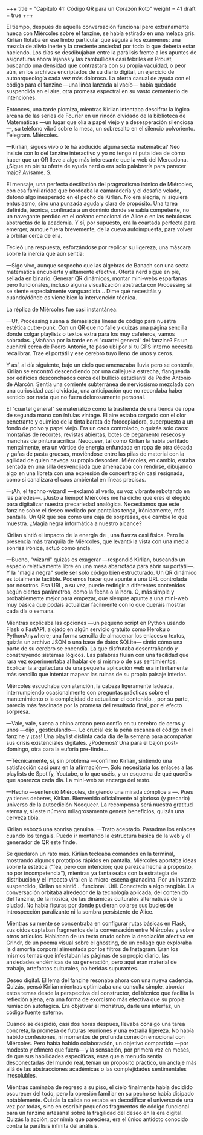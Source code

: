 +++
title = "Capítulo 41: Código QR para un Corazón Roto"
weight = 41
draft = true
+++

El tiempo, después de aquella conversación funcional pero extrañamente hueca con
Miércoles sobre el fanzine, se había estirado en una melaza gris. Kirlian
flotaba en ese limbo particular que seguía a los exámenes: una mezcla de alivio
inerte y la creciente ansiedad por todo lo que debería estar haciendo. Los días
se desdibujaban entre la parálisis frente a los apuntes de asignaturas ahora
lejanas y las zambullidas casi febriles en Proust, buscando una densidad que
contrastara con su propia vacuidad, o peor aún, en los archivos encriptados de
su diario digital, un ejercicio de autoarqueología cada vez más doloroso. La
oferta casual de ayuda con el código para el fanzine —una línea lanzada al
vacío— había quedado suspendida en el aire, otra promesa espectral en su vasto
cementerio de intenciones.

Entonces, una tarde plomiza, mientras Kirlian intentaba descifrar la lógica
arcana de las series de Fourier en un rincón olvidado de la biblioteca de
Matemáticas —un lugar que olía a papel viejo y a desesperación silenciosa—, su
teléfono vibró sobre la mesa, un sobresalto en el silencio polvoriento.
Telegram. Miércoles.

—Kirlian, sigues vivo o te ha abducido alguna secta matemática? Neo insiste con
lo del fanzine interactivo y yo no tengo ni puta idea de cómo hacer que un QR
lleve a algo más interesante que la web del Mercadona. ¿Sigue en pie tu oferta
de ayuda nerd o era solo palabrería para parecer majo? Avísame. S.

El mensaje, una perfecta destilación del pragmatismo irónico de Miércoles, con
esa familiaridad que bordeaba la camaradería y el desafío velado, detonó algo
inesperado en el pecho de Kirlian. No era alegría, ni siquiera entusiasmo, sino
una punzada aguda y clara de propósito. Una tarea definida, técnica, confinada a
un dominio donde se sabía competente, no un navegante perdido en el océano
emocional de Alice o en las nebulosas abstractas de la academia. Y sí, por
supuesto, era la coartada perfecta para emerger, aunque fuera brevemente, de la
cueva autoimpuesta, para volver a orbitar cerca de ella.

Tecleó una respuesta, esforzándose por replicar su ligereza, una máscara sobre
la inercia que aún sentía:

—Sigo vivo, aunque sospecho que las álgebras de Banach son una secta matemática
encubierta y altamente efectiva. Oferta nerd sigue en pie, sellada en binario.
Generar QR dinámicos, montar mini-webs espartanas pero funcionales, incluso
alguna visualización abstracta con Processing si  se siente especialmente
vanguardista... Dime qué necesitáis y cuándo/dónde os viene bien la intervención
técnica.

La réplica de Miércoles fue casi instantánea:

—Uf, Processing suena a demasiadas líneas de código para nuestra estética
cutre-punk. Con un QR que no falle y quizás una página sencilla donde colgar
playlists o textos extra para los muy cafeteros, vamos sobradas. ¿Mañana por la
tarde en el 'cuartel general' del fanzine? Es un cuchitril cerca de Pedro
Antonio, te paso ubi por si tu GPS interno necesita recalibrar. Trae el portátil
y ese cerebro tuyo lleno de unos y ceros.

Y así, al día siguiente, bajo un cielo que amenazaba lluvia pero se contenía,
Kirlian se encontró descendiendo por una callejuela estrecha, flanqueada por
edificios desconchados cerca del bullicio estudiantil de Pedro Antonio de
Alarcón. Sentía una corriente subterránea de nerviosismo mezclada con una
curiosidad casi olvidada, una anticipación que no recordaba haber sentido por
nada que no fuera dolorosamente personal.

El "cuartel general" se materializó como la trastienda de una tienda de ropa de
segunda mano con ínfulas vintage. El aire estaba cargado con el olor penetrante
y químico de la tinta barata de fotocopiadora, superpuesto a un fondo de polvo y
papel viejo. Era un caos controlado, o quizás solo caos: montañas de recortes,
revistas abiertas, botes de pegamento resecos y manchas de pintura acrílica.
Neoqueer, tal como Kirlian la había perfilado mentalmente, era un
vórtice de energía enfundada en ropa de otra década y gafas de pasta gruesas,
moviéndose entre las pilas de material con la agilidad de quien navega su propio
desorden. Miércoles, en cambio, estaba sentada en una silla desvencijada que
amenazaba con rendirse, dibujando algo en una libreta con una expresión de
concentración casi resignada, como si canalizara el caos ambiental en líneas
precisas.

—¡Ah, el techno-wizard! —exclamó  al verlo, su voz vibrante rebotando en
las paredes—. ¡Justo a tiempo! Miércoles me ha dicho que eres el elegido para
digitalizar nuestra precariedad analógica. Necesitamos que este fanzine sobre el
deseo mediado por pantallas tenga, irónicamente, más pantalla. Un QR que sea
como una caja de sorpresas, que cambie lo que muestra. ¿Magia negra informática
a nuestro alcance?

Kirlian sintió el impacto de la energía de , una fuerza casi física. Pero
la presencia más tranquila de Miércoles, que levantó la vista con una media
sonrisa irónica, actuó como ancla.

—Bueno, "wizard" quizás es exagerar —respondió Kirlian, buscando un espacio
relativamente libre en una mesa abarrotada para abrir su portátil—. Y la "magia
negra" suele ser solo código bien estructurado. Un QR dinámico es totalmente
factible. Podemos hacer que apunte a una URL controlada por nosotros. Esa URL, a
su vez, puede redirigir a diferentes contenidos según ciertos parámetros, como
la fecha o la hora. O, más simple y probablemente mejor para empezar, que
siempre apunte a una mini-web muy básica que podáis actualizar fácilmente con lo
que queráis mostrar cada día o semana.

Mientras explicaba las opciones —un pequeño script en Python usando Flask o
FastAPI, alojado en algún servicio gratuito como Heroku o PythonAnywhere; una
forma sencilla de almacenar los enlaces o textos, quizás un archivo JSON o una
base de datos SQLite— sintió cómo una parte de su cerebro se encendía. La que
disfrutaba desentrañando y construyendo sistemas lógicos. Las palabras fluían
con una facilidad que rara vez experimentaba al hablar de sí mismo o de sus
sentimientos. Explicar la arquitectura de una pequeña aplicación web era
infinitamente más sencillo que intentar mapear las ruinas de su propio paisaje
interior.

Miércoles escuchaba con atención, la cabeza ligeramente ladeada, interrumpiendo
ocasionalmente con preguntas prácticas sobre el mantenimiento o la complejidad
de actualizar el contenido. , por su parte, parecía más fascinada por la
promesa del resultado final, por el efecto sorpresa.

—Vale, vale, suena a chino arcano pero confío en tu cerebro de ceros y unos
—dijo , gesticulando—. Lo crucial es: la peña escanea el código en el
fanzine y ¡zas! Una playlist distinta cada día de la semana para acompañar sus
crisis existenciales digitales. ¿Podemos? Una para el bajón post-domingo, otra
para la euforia pre-finde...

—Técnicamente, sí, sin problema —confirmó Kirlian, sintiendo una satisfacción
casi pura en la afirmación—. Solo necesitaría los enlaces a las playlists de
Spotify, Youtube, o lo que uséis, y un esquema de qué queréis que aparezca cada
día. La mini-web se encarga del resto.

—Hecho —sentenció Miércoles, dirigiendo una mirada cómplice a —. Pues ya
tienes deberes, Kirlian. Bienvenido oficialmente al glorioso (y precario)
universo de la autoedición Neoqueer. La recompensa será nuestra gratitud eterna
y, si este número milagrosamente genera beneficios, quizás una cerveza tibia.

Kirlian esbozó una sonrisa genuina. —Trato aceptado. Pasadme los enlaces cuando
los tengáis. Puedo ir montando la estructura básica de la web y el generador de
QR este finde.

Se quedaron un rato más. Kirlian tecleaba comandos en la terminal, mostrando
algunos prototipos rápidos en pantalla. Miércoles aportaba ideas sobre la
estética ("fea, pero con intención; que parezca hecha a propósito, no por
incompetencia"), mientras  ya fantaseaba con la estrategia de distribución
y el impacto viral en la micro-escena granadina. Por un instante suspendido,
Kirlian se sintió... funcional. Útil. Conectado a algo tangible. La conversación
orbitaba alrededor de la tecnología aplicada, del contenido del fanzine, de la
música, de las dinámicas culturales alternativas de la ciudad. No había fisuras
por donde pudieran colarse sus bucles de introspección paralizante ni la sombra
persistente de Alice.

Mientras su mente se concentraba en configurar rutas básicas en Flask, sus oídos
captaban fragmentos de la conversación entre Miércoles y  sobre otros
artículos. Hablaban de un texto crudo sobre la desolación afectiva en Grindr, de
un poema visual sobre el ghosting, de un collage que exploraba la dismorfia
corporal alimentada por los filtros de Instagram. Eran los mismos temas que
infestaban las páginas de su propio diario, las ansiedades endémicas de su
generación, pero aquí eran material de trabajo, artefactos culturales, no
heridas supurantes.

Deseo digital. El lema del fanzine resonaba ahora con una nueva cadencia.
Quizás, pensó Kirlian mientras optimizaba una consulta simple, abordar estos
temas desde la perspectiva del constructor, del técnico que facilita la
reflexión ajena, era una forma de exorcismo más efectiva que su propia rumiación
autofágica. Era objetivar el monstruo, darle una interfaz, un código fuente
externo.

Cuando se despidió, casi dos horas después, llevaba consigo una tarea concreta,
la promesa de futuras reuniones y una extraña ligereza. No había habido
confesiones, ni momentos de profunda conexión emocional con Miércoles. Pero
había habido colaboración, un objetivo compartido —por modesto y efímero que
fuera— y la sensación, por primera vez en meses, de que sus habilidades
específicas, esas que a menudo sentía desconectadas del mundo real, tenían un
propósito práctico, un anclaje más allá de las abstracciones académicas o las
complejidades sentimentales irresolubles.

Mientras caminaba de regreso a su piso, el cielo finalmente había decidido
oscurecer del todo, pero la opresión familiar en su pecho se había disipado
notablemente. Quizás la salida no estaba en decodificar el universo de una vez
por todas, sino en escribir pequeños fragmentos de código funcional para un
fanzine artesanal sobre la fragilidad del deseo en la era digital. Quizás la
acción, por nimia que pareciera, era el único antídoto conocido contra la
parálisis infinita del análisis.